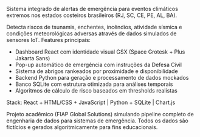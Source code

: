 Sistema integrado de alertas de emergência para eventos climáticos extremos nos estados costeiros brasileiros (RJ, SC, CE, PE, AL, BA). 

Detecta riscos de tsunamis, enchentes, incêndios, atividade sísmica e condições meteorológicas adversas através de dados simulados de sensores IoT. Features principais:

- Dashboard React com identidade visual GSX (Space Grotesk + Plus Jakarta Sans)
- Pop-up automático de emergência com instruções da Defesa Civil
- Sistema de abrigos rankeados por proximidade e disponibilidade
- Backend Python para geração e processamento de dados mockados
- Banco SQLite com estrutura otimizada para análises temporais
- Algoritmos de cálculo de risco baseados em thresholds realistas

Stack: React + HTML/CSS + JavaScript | Python + SQLite | Chart.js

Projeto acadêmico (FIAP Global Solutions) simulando pipeline completo de engenharia de dados para sistemas de emergência. Todos os dados são fictícios e gerados algoritmicamente para fins educacionais.

